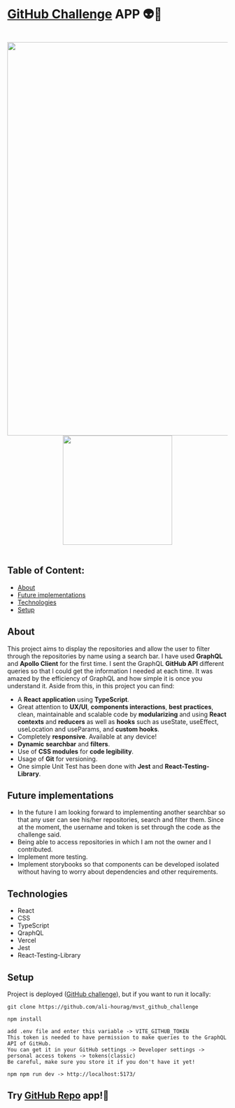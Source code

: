 # <a href="https://mvst-github-challenge.vercel.app/">GitHub Challenge</a> APP 👽📱
<br/>
<div align="center">
   <img src="https://github.com/ali-hourag/mvst_github_challenge/assets/131694498/0559d725-e275-4c84-8a27-ba239dcd67e1" width="900"/>
   <img src="https://github.com/ali-hourag/mvst_github_challenge/assets/131694498/a524ea9f-c903-4d91-9402-24f66370a48e" width="250"/>
</div>
<br/>

## Table of Content:

- [About](#about)
- [Future implementations](#future-implementations)
- [Technologies](#technologies)
- [Setup](#setup)

## About
This project aims to  display the repositories and allow the user to filter through the repositories by name using a search bar.
I have used **GraphQL** and **Apollo Client** for the first time. I sent the GraphQL **GitHub API** different queries so that I could get the
information I needed at each time. It was amazed by the efficiency of GraphQL and how simple it is once you understand it.
Aside from this, in this project you can find:
<br/>
* A **React application** using **TypeScript**.
* Great attention to **UX/UI**, **components interactions**, **best practices**, clean, maintainable and scalable code by **modularizing** and using **React contexts** and **reducers** as well as **hooks** such as useState, useEffect, useLocation and useParams, and **custom hooks**.
* Completely **responsive**. Available at any device!
* **Dynamic** **searchbar** and **filters**.
* Use of **CSS modules** for **code legibility**.
* Usage of **Git** for versioning.
* One simple Unit Test has been done with **Jest** and **React-Testing-Library**.

## Future implementations
* In the future I am looking forward to implementing another searchbar so that any user can see his/her repositories, search and filter them. Since at the moment, the username and token is set through the code as the challenge said.
* Being able to access repositories in which I am not the owner and I contributed.
* Implement more testing.
* Implement storybooks so that components can be developed isolated without having to worry about dependencies and other requirements.

## Technologies
- React
- CSS
- TypeScript
- QraphQL
- Vercel
- Jest
- React-Testing-Library


## Setup

Project is deployed (<a href="https://mvst-github-challenge.vercel.app/">GitHub challenge</a>), but if you want to run it locally:

```
git clone https://github.com/ali-hourag/mvst_github_challenge
```

```
npm install
```

```
add .env file and enter this variable -> VITE_GITHUB_TOKEN
This token is needed to have permission to make queries to the GraphQL API of GitHub.
You can get it in your GitHub settings -> Developer settings -> personal access tokens -> tokens(classic)
Be careful, make sure you store it if you don't have it yet!
```

```
npm npm run dev -> http://localhost:5173/
```


## Try <a href="https://mvst-github-challenge.vercel.app/">GitHub Repo</a> app!📱
